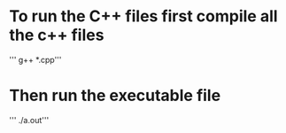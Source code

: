 <h1> To run the C++ files first compile all the c++ files</h1>
''' g++ *.cpp'''
<h1> Then run the executable file</h1>
''' ./a.out'''

